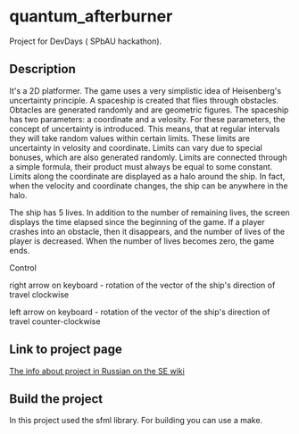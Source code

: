 # quantum_afterburner

  Project for DevDays ( SPbAU hackathon). 
  
## Description 

It's a 2D platformer. The game uses a very simplistic idea of Heisenberg's uncertainty principle. 
A spaceship is created that flies through obstacles.
Obtacles are generated randomly and are geometric figures. The spaceship has two parameters: a coordinate and a velosity.
For these parameters, the concept of uncertainty is introduced. 
This means, that at regular intervals they will take random values within certain limits.
These limits are uncertainty in velosity and coordinate.
Limits can vary due to special bonuses, which are also generated randomly.
Limits are connected through a simple formula, their product must always be equal to some constant. 
Limits along the coordinate are displayed as a halo around the ship. 
In fact, when the velocity and coordinate changes, the ship can be anywhere in the halo. 

The ship has 5 lives. In addition to the number of remaining lives, the screen displays the time elapsed since the beginning of the game. 
If a player crashes into an obstacle, then it disappears, and the number of lives of the player is decreased. 
When the number of lives becomes zero, the game ends.

Control

right arrow on keyboard - rotation of the vector of the ship's direction of travel clockwise

left arrow on keyboard - rotation of the vector of the ship's direction of travel counter-clockwise

## Link to project page
[The info about project in Russian on the SE wiki ](http://mit.spbau.ru/sewiki/index.php/%D0%9A%D0%B2%D0%B0%D0%BD%D1%82%D0%BE%D0%B2%D1%8B%D0%B9_%D1%84%D0%BE%D1%80%D1%81%D0%B0%D0%B6)

## Build the project
In this project used the sfml library. For building you can use a make.
